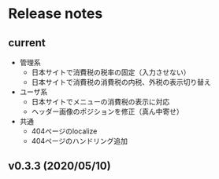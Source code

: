 # Release notes

## current

 - 管理系
   - 日本サイトで消費税の税率の固定（入力させない）
   - 日本サイトで消費税の消費税の内税、外税の表示切り替え
 - ユーザ系
   - 日本サイトでメニューの消費税の表示に対応
   - ヘッダー画像のポジションを修正（真ん中寄せ）
 - 共通
   - 404ページのlocalize
   - 404ページのハンドリング追加

## v0.3.3 (2020/05/10)
